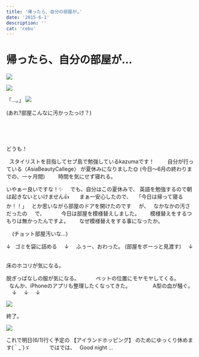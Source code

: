 ```yaml
---
title: '帰ったら、自分の部屋が…'
date: '2015-6-1'
description: ''
cat: 'cebu'
---
```


# 帰ったら、自分の部屋が…

![](../../img/2015-6-1.jpg)



![](../../img/2015-6-1_2.jpg)


「…。」 ![](../../img/2015-6-1_3.gif)





(あれ?部屋こんなに汚かったっけ？)

 
 
 
 
 
 








 
 
 




どうも！






 
スタイリストを目指してセブ島で勉強しているkazumaです！
 
 
 
 
自分が行っている〈AsiaBeautyCallege〉
が夏休みになりました🌞
(今日～6月の終わりまでの、一ヶ月間)
 
 
 
 
時間を気にせず寝れる。
 
 


いやぁー良いですな！✨
 
 
でも、自分はこの夏休みで、
英語を勉強するので朝は起きないといけません👍
 
 
 
まぁ一安心したので、
 
「今日は帰って寝るか！！」
 
とか思いながら部屋のドアを開けたのです
 
 
が、
 
なかなかの汚さだったの
 
 
で、
 
 
 
 
 
今日は部屋を模様替えしました。
 
 
 
模様替えをするつもりは無かったんですよ。
 
 
 
なぜ模様替えをする事になったか。


 
 
(チョット部屋汚いな…)


↓
 
ゴミを袋に詰める
 
 
↓
 
 
ふぅー、おわった。
(部屋をボーっと見渡す)
 
 
↓
 


床のホコリが気になる。
 
 


脱ぎっぱなしの服が気になる。
 
 
 
 
 
ベットの位置にモヤモヤしてくる。
 
 
 
 
 
 
なんか、iPhoneのアプリも整理したくなってきた。
 
 
 
 
 
 
 
A型の血が騒ぐ。
 
 
↓
 
 
↓
 
 
↓

![](../../img/2015-6-1_4.jpg)

終了。


![](../../img/2015-6-1_5.jpg)

これで明日(6/1)行く予定の
【アイランドホッピング】
のためにゆっくり休めます(｀_´)ゞ
 
 
 
 
 
 
ではでは、
 
Good night ...





